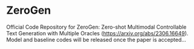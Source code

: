 # ZeroGen
Official Code Repository for ZeroGen: Zero-shot Multimodal Controllable Text Generation with Multiple Oracles (https://arxiv.org/abs/2306.16649).
Model and baseline codes will be released once the paper is accepted...
